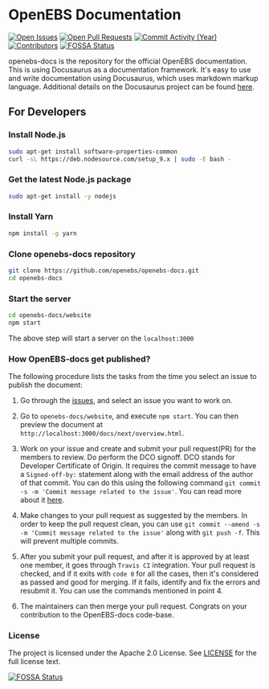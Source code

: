 # OpenEBS Documentation

[![Open Issues](https://img.shields.io/github/issues/openebs/openebs-docs.svg?style=flat-square)](https://github.com/openebs/openebs-docs/issues)
[![Open Pull Requests](https://img.shields.io/github/issues-pr/openebs/openebs-docs.svg?style=flat-square)](https://github.com/openebs/openebs-docs/pulls)
[![Commit Activity (Year)](https://img.shields.io/github/commit-activity/y/openebs/openebs-docs.svg?style=flat-square)](https://github.com/openebs/openebs-docs/commits)
[![Contributors](https://img.shields.io/github/contributors/openebs/openebs-docs.svg?style=flat-square)](https://github.com/openebs/openebs-docs/graphs/contributors)
[![FOSSA Status](https://app.fossa.io/api/projects/git%2Bgithub.com%2Fopenebs%2Fopenebs-docs.svg?type=shield)](https://app.fossa.io/projects/git%2Bgithub.com%2Fopenebs%2Fopenebs-docs?ref=badge_shield)

openebs-docs is the repository for the official OpenEBS documentation. This is using Docusaurus as a documentation framework. It's easy to use and write documentation using Docusaurus, which uses markdown markup language.
Additional details on the Docusaurus project can be found [here](https://docusaurus.io/docs/en/installation.html).

## For Developers

### Install Node.js

```bash
sudo apt-get install software-properties-common
curl -sL https://deb.nodesource.com/setup_9.x | sudo -E bash -
```

### Get the latest Node.js package

```bash
sudo apt-get install -y nodejs
```

### Install Yarn

```bash
npm install -g yarn
```

### Clone openebs-docs repository

```bash
git clone https://github.com/openebs/openebs-docs.git
cd openebs-docs
```

### Start the server

```bash
cd openebs-docs/website
npm start
```

The above step will start a server on the `localhost:3000`

### How OpenEBS-docs get published?

The following procedure lists the tasks from the time you select an issue to publish the document:

1. Go through the [issues](https://github.com/openebs/openebs-docs/issues/), and select an issue you want to work on.

2. Go to `openebs-docs/website`, and execute `npm start`. You can then preview the document at `http://localhost:3000/docs/next/overview.html`.

3. Work on your issue and create and submit your pull request(PR) for the members to review. Do perform the DCO signoff. DCO stands for Developer Certificate of Origin. It requires the commit message to have a `Signed-off-by:` statement along with the email address of the author of that commit. You can do this using the following command `git commit -s -m 'Commit message related to the issue'`. You can read more about it [here](https://github.com/probot/dco#how-it-works).

4. Make changes to your pull request as suggested by the members. In order to keep the pull request clean, you can use `git commit --amend -s -m 'Commit message related to the issue'` along with `git push -f`. This will prevent multiple commits.

5. After you submit your pull request, and after it is approved by at least one member, it goes through `Travis CI` integration. Your pull request is checked, and if it exits with `code 0` for all the cases, then it's considered as passed and good for merging. If it fails, identify and fix the errors and resubmit it. You can use the commands mentioned in point 4.

6. The maintainers can then merge your pull request. Congrats on your contribution to the OpenEBS-docs code-base.

### License

The project is licensed under the Apache 2.0 License. See [LICENSE](LICENSE) for the full license text. 

[![FOSSA Status](https://app.fossa.io/api/projects/git%2Bgithub.com%2Fopenebs%2Fopenebs-docs.svg?type=large)](https://app.fossa.io/projects/git%2Bgithub.com%2Fopenebs%2Fopenebs-docs?ref=badge_large)
